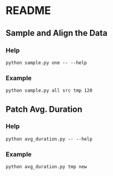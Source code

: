 # README

## Sample and Align the Data

### Help

```shell script
python sample.py one -- --help
```

### Example

```shell script
python sample.py all src tmp 120
```

## Patch Avg. Duration

### Help

```shell script
python avg_duration.py -- --help
```

### Example

```shell script
python avg_duration.py tmp new
```
